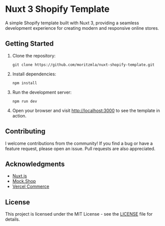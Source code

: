 # Nuxt 3 Shopify Template

A simple Shopify template built with Nuxt 3, providing a seamless development experience for creating modern and responsive online stores.

## Getting Started

1. Clone the repository:

    ```
    git clone https://github.com/moritzmla/nuxt-shopify-template.git
    ```

2. Install dependencies:

    ```
    npm install
    ```

3. Run the development server:

    ```
    npm run dev
    ```

4. Open your browser and visit [http://localhost:3000](http://localhost:3000) to see the template in action.

## Contributing

I welcome contributions from the community! If you find a bug or have a feature request, please open an issue. Pull requests are also appreciated.

## Acknowledgments

-   [Nuxt.js](https://nuxtjs.org/)
-   [Mock.Shop](https://mock.shop/)
-   [Vercel Commerce](https://github.com/vercel/commerce)

## License

This project is licensed under the MIT License - see the [LICENSE](LICENSE) file for details.
